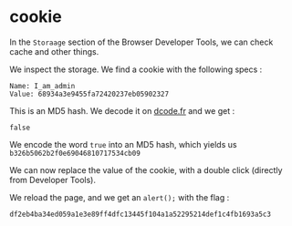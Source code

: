 # cookie

In the `Storaage` section of the Browser Developer Tools, we can check cache and other things.

We inspect the storage. We find a cookie with the following specs :

```
Name: I_am_admin
Value: 68934a3e9455fa72420237eb05902327
```

This is an MD5 hash. We decode it on [dcode.fr](https://www.dcode.fr/hash-md5) and we get :

```
false
```

We encode the word `true` into an MD5 hash, which yields us `b326b5062b2f0e69046810717534cb09`

We can now replace the value of the cookie, with a double click (directly from Developer Tools).

We reload the page, and we get an `alert();` with the flag :

```
df2eb4ba34ed059a1e3e89ff4dfc13445f104a1a52295214def1c4fb1693a5c3
```

